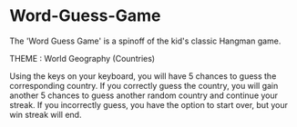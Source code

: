 # Word-Guess-Game

The 'Word Guess Game' is a spinoff of the kid's classic Hangman game.

THEME : World Geography (Countries)

Using the keys on your keyboard, you will have 5 chances to guess the corresponding country.
If you correctly guess the country, you will gain another 5 chances to guess another random country and continue your streak.
If you incorrectly guess, you have the option to start over, but your win streak will end.